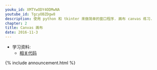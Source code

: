 ```yaml
---
youku_id: XMTYwODY4ODMwNA
youtube_id: TgcyOBZDgw8
description: 使用 python 和 tkinter 来做简单的窗口程序. 画布 canvas 练习.
chapter: 2
title: Canvas 画布
date: 2016-11-3
---
```

* 学习资料:
  * [相关代码](https://github.com/MorvanZhou/tutorials/blob/master/tkinterTUT/tk8_canvas.py)

{% include announcement.html %}